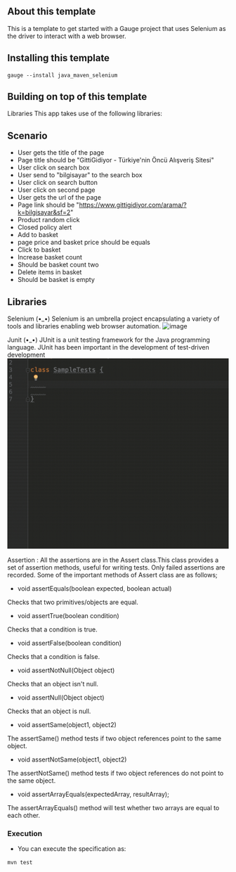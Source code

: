 ## About this template

This is a template to get started with a Gauge project that uses Selenium as the driver to interact with a web browser.

## Installing this template

    gauge --install java_maven_selenium

## Building on top of this template
Libraries
This app takes use of the following libraries:

## Scenario
* User gets the title of the page
* Page title should be "GittiGidiyor - Türkiye'nin Öncü Alışveriş Sitesi"
* User click on search box
* User send to "bilgisayar" to the search box
* User click on search button
* User click on second page
* User gets the url of the page
* Page link should be "https://www.gittigidiyor.com/arama/?k=bilgisayar&sf=2"
* Product random click
* Closed policy alert
* Add to basket
* page price and basket price should be equals
* Click to basket
* Increase basket count
* Should be basket count two
* Delete items in basket
* Should be basket is empty

## Libraries

Selenium (•_•) Selenium is an umbrella project encapsulating a variety of tools and libraries enabling web browser automation.
![image](https://user-images.githubusercontent.com/39453835/138594068-b8aee26c-518b-4181-901b-38c695475482.png)

Junit (•_•) JUnit is a unit testing framework for the Java programming language. JUnit has been important in the development of test-driven development
![Junit](https://github.com/sibelldgnn/TestiniumWebAutomationProject/blob/master/1_7sxGGmnUVforqlxb_sM4dg.gif)

Assertion : All the assertions are in the Assert class.This class provides a set of assertion methods, useful for writing tests. Only failed assertions are recorded. Some of the important methods of Assert class are as follows;
* void assertEquals(boolean expected, boolean actual)

Checks that two primitives/objects are equal.

* void assertTrue(boolean condition)

Checks that a condition is true.
	
* void assertFalse(boolean condition)

Checks that a condition is false.

	
* void assertNotNull(Object object)

Checks that an object isn't null.


* void assertNull(Object object)

Checks that an object is null.

	
* void assertSame(object1, object2)

The assertSame() method tests if two object references point to the same object.
	
* void assertNotSame(object1, object2)

The assertNotSame() method tests if two object references do not point to the same object.

	
* void assertArrayEquals(expectedArray, resultArray);

The assertArrayEquals() method will test whether two arrays are equal to each other.




### Execution

* You can execute the specification as:

```
mvn test
```
